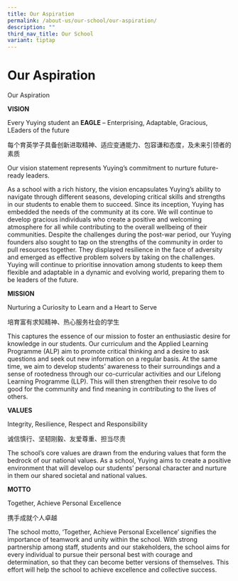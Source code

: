 ```yaml
---
title: Our Aspiration
permalink: /about-us/our-school/our-aspiration/
description: ""
third_nav_title: Our School
variant: tiptap
---
```

<h1>Our Aspiration</h1><p>Our Aspiration</p><p><strong>VISION</strong></p><p>Every Yuying student an <strong>EAGLE</strong> – Enterprising, Adaptable, Gracious, LEaders of the future</p><p>每个育英学子具备创新进取精神、适应变通能力、包容谦和态度，及未来引领者的素质</p><p>Our vision statement represents Yuying’s commitment to nurture future-ready leaders.</p><p>As a school with a rich history, the vision encapsulates Yuying’s ability to navigate through different seasons, developing critical skills and strengths in our students to enable them to succeed. Since its inception, Yuying has embedded the needs of the community at its core. We will continue to develop gracious individuals who create a positive and welcoming atmosphere for all while contributing to the overall wellbeing of their communities. Despite the challenges during the post-war period, our Yuying founders also sought to tap on the strengths of the community in order to pull resources together. They displayed resilience in the face of adversity and emerged as effective problem solvers by taking on the challenges. Yuying will continue to prioritise innovation among students to keep them flexible and adaptable in a dynamic and evolving world, preparing them to be leaders of the future.</p><p><strong>MISSION</strong></p><p>Nurturing a Curiosity to Learn and a Heart to Serve</p><p>培育富有求知精神、热心服务社会的学生</p><p>This captures the essence of our mission to foster an enthusiastic desire for knowledge in our students. Our curriculum and the Applied Learning Programme (ALP) aim to promote critical thinking and a desire to ask questions and seek out new information on a regular basis. At the same time, we aim to develop students’ awareness to their surroundings and a sense of rootedness through our co-curricular activities and our Lifelong Learning Programme (LLP). This will then strengthen their resolve to do good for the community and find meaning in contributing to the lives of others.</p><p><strong>VALUES</strong></p><p>Integrity, Resilience, Respect and Responsibility</p><p>诚信慎行、坚韧刚毅、友爱尊重、担当尽责</p><p>The school’s core values are drawn from the enduring values that form the bedrock of our national values. As a school, Yuying aims to create a positive environment that will develop our students’ personal character and nurture in them our shared societal and national values.</p><p><strong>MOTTO</strong></p><p>Together, Achieve Personal Excellence</p><p>携手成就个人卓越</p><p>The school motto, ‘Together, Achieve Personal Excellence’ signifies the importance of teamwork and unity within the school. With strong partnership among staff, students and our stakeholders, the school aims for every individual to pursue their personal best with courage and determination, so that they can become better versions of themselves. This effort will help the school to achieve excellence and collective success.</p><p></p>